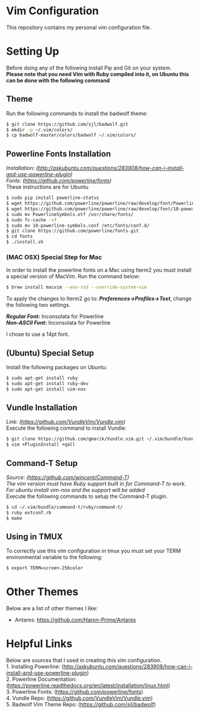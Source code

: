# Vim Configuration
This repository contains my personal vim configuration file.  

# Setting Up
Before doing any of the following install Pip and Git on your system.    
**Please note that you need Vim with Ruby compiled into it, on Ubuntu this can be done with the following command**  

## Theme
Run the following commands to install the badwolf theme:  
```sh
$ git clone https://github.com/sjl/badwolf.git
$ mkdir -p ~/.vim/colors/
$ cp badwolf-master/colors/badwolf ~/.vim/colors/
```

## Powerline Fonts Installation
*Installation: (http://askubuntu.com/questions/283908/how-can-i-install-and-use-powerline-plugin)*  
*Fonts: (https://github.com/powerline/fonts)*  
These instructions are for Ubuntu  

```sh
$ sudo pip install powerline-status
$ wget https://github.com/powerline/powerline/raw/develop/font/PowerlineSymbols.otf
$ wget https://github.com/powerline/powerline/raw/develop/font/10-powerline-symbols.conf
$ sudo mv PowerlineSymbols.otf /usr/share/fonts/ 
$ sudo fc-cache -vf
$ sudo mv 10-powerline-symbols.conf /etc/fonts/conf.d/
$ git clone https://github.com/powerline/fonts.git
$ cd fonts
$ ./install.sh
```

### (MAC OSX) Special Step for Mac
In order to install the powerline fonts on a Mac using Iterm2 you must install a special version of MacVim.  Run the command below:  

```sh
$ brew install macvim --env-std --override-system-vim
```  

To apply the changes to Iterm2 go to: ***Preferences->Profiles->Text***, change the following two settings.  

***Regular Font:*** Inconsolata for Powerline  
***Non-ASCII Font:*** Inconsolata for Powerline  

I chose to use a 14pt font.

## (Ubuntu) Special Setup  
Install the following packages on Ubuntu:  
```sh
$ sudo apt-get install ruby
$ sudo apt-get install ruby-dev
$ sudo apt-get install vim-nox
```  

## Vundle Installation
*Link: (https://github.com/VundleVim/Vundle.vim)*  
Execute the following command to install Vundle:  

```sh
$ git clone https://github.com/gmarik/Vundle.vim.git ~/.vim/bundle/Vundle.vim
$ vim +PluginInstall +qall
```

## Command-T Setup
*Source: (https://github.com/wincent/Command-T)*  
*The vim version must have Ruby support built in for Command-T to work. For ubuntu install vim-nox and the support will be added*  
Execute the following commands to setup the Command-T plugin.  

```sh
$ cd ~/.vim/bundle/command-t/ruby/command-t/
$ ruby extconf.rb
$ make
```

## Using in TMUX
To correctly use this vim configuration in tmux you must set your TERM environmental variable to the following:  
```sh
$ export TERM=screen-256color
```

# Other Themes  
Below are a list of other themes I like:  
- Antares: https://github.com/Haron-Prime/Antares  

# Helpful Links
Below are sources that I used in creating this vim configuration.  
    1. Installing Powerline: (http://askubuntu.com/questions/283908/how-can-i-install-and-use-powerline-plugin)  
    2. Powerline Documentation: (https://powerline.readthedocs.org/en/latest/installation/linux.html)  
    3. Powerline Fonts: (https://github.com/powerline/fonts)  
    4. Vundle Repo: (https://github.com/VundleVim/Vundle.vim)  
    5. Badwolf Vim Theme Repo: (https://github.com/sjl/badwolf)
